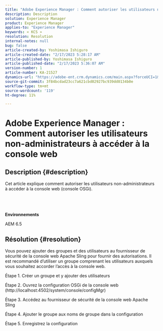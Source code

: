 ```yaml
---
title: "Adobe Experience Manager : Comment autoriser les utilisateurs non-administrateurs à accéder à la console web"
description: Description
solution: Experience Manager
product: Experience Manager
applies-to: "Experience Manager"
keywords: « KCS »
resolution: Resolution
internal-notes: null
bug: false
article-created-by: Yoshimasa Ishiguro
article-created-date: "2/17/2023 5:28:17 AM"
article-published-by: Yoshimasa Ishiguro
article-published-date: "2/17/2023 5:36:07 AM"
version-number: 1
article-number: KA-21527
dynamics-url: "https://adobe-ent.crm.dynamics.com/main.aspx?forceUCI=1&pagetype=entityrecord&etn=knowledgearticle&id=bfaac1dd-83ae-ed11-aad1-6045bd0061cb"
source-git-commit: 3f84bcdad23cc7a621cbd02927bc939dd0134b0e
workflow-type: tm+mt
source-wordcount: '119'
ht-degree: 11%

---
```


# Adobe Experience Manager : Comment autoriser les utilisateurs non-administrateurs à accéder à la console web

## Description {#description}

Cet article explique comment autoriser les utilisateurs non-administrateurs à accéder à la console web (console OSGi).<br><br> <br><br><br>
<b>Environnements</b>

AEM 6.5


## Résolution {#resolution}


Vous pouvez ajouter des groupes et des utilisateurs au fournisseur de sécurité de la console web Apache Sling pour fournir des autorisations.
Il est recommandé d’utiliser un groupe comprenant les utilisateurs auxquels vous souhaitez accorder l’accès à la console web.

Étape 1. Créer un groupe et y ajouter des utilisateurs

Étape 2. Ouvrez la configuration OSGi de la console web (http://localhost:4502/system/console/configMgr)

Étape 3. Accédez au fournisseur de sécurité de la console web Apache Sling

Étape 4. Ajouter le groupe aux noms de groupe dans la configuration

Étape 5. Enregistrez la configuration
